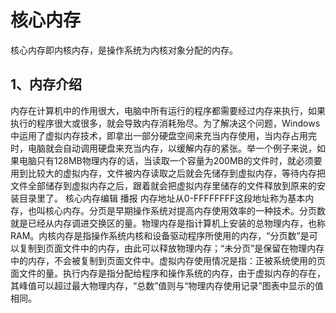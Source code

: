 # 核心内存

核心内存即内核内存，是操作系统为内核对象分配的内存。

## 1、内存介绍
内存在计算机中的作用很大，电脑中所有运行的程序都需要经过内存来执行，如果执行的程序很大或很多，就会导致内存消耗殆尽。为了解决这个问题，Windows中运用了虚拟内存技术，即拿出一部分硬盘空间来充当内存使用，当内存占用完时，电脑就会自动调用硬盘来充当内存，以缓解内存的紧张。举一个例子来说，如果电脑只有128MB物理内存的话，当读取一个容量为200MB的文件时，就必须要用到比较大的虚拟内存，文件被内存读取之后就会先储存到虚拟内存，等待内存把文件全部储存到虚拟内存之后，跟着就会把虚拟内存里储存的文件释放到原来的安装目录里了。
核心内存编辑 播报
内存地址从0-FFFFFFFF这段地址称为基本内存，也叫核心内存。分页是早期操作系统对提高内存使用效率的一种技术。分页数就是已经从内存调进交换区的量。物理内存是指计算机上安装的总物理内存，也称RAM。内核内存是指操作系统内核和设备驱动程序所使用的内存，“分页数”是可以复制到页面文件中的内存，由此可以释放物理内存；“未分页”是保留在物理内存中的内存，不会被复制到页面文件中。虚拟内存使用情况是指：正被系统使用的页面文件的量。执行内存是指分配给程序和操作系统的内存，由于虚拟内存的存在，其峰值可以超过最大物理内存，“总数”值则与“物理内存使用记录”图表中显示的值相同。










